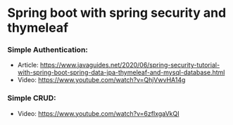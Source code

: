 # Spring boot with spring security and thymeleaf

### Simple Authentication:
- Article: https://www.javaguides.net/2020/06/spring-security-tutorial-with-spring-boot-spring-data-jpa-thymeleaf-and-mysql-database.html
- Video: https://www.youtube.com/watch?v=QhjVwvHA14g

### Simple CRUD:
- Video: https://www.youtube.com/watch?v=6zfIxgaVkQI